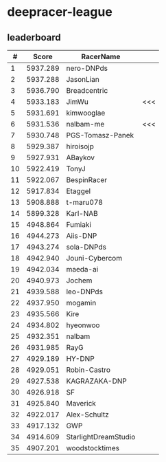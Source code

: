 # deepracer-league

## leaderboard

<!-- leaderboard -->
| # | Score | RacerName |   |
| - | ----- | --------- | - |
| 1 | 5937.289 | nero-DNPds | |
| 2 | 5937.288 | JasonLian | |
| 3 | 5936.790 | Breadcentric | |
| 4 | 5933.183 | JimWu | <<< |
| 5 | 5931.691 | kimwooglae | |
| 6 | 5931.536 | nalbam-me | <<< |
| 7 | 5930.748 | PGS-Tomasz-Panek | |
| 8 | 5929.387 | hiroisojp | |
| 9 | 5927.931 | ABaykov | |
| 10 | 5922.419 | TonyJ | |
| 11 | 5922.067 | BespinRacer | |
| 12 | 5917.834 | Etaggel | |
| 13 | 5908.888 | t-maru078 | |
| 14 | 5899.328 | Karl-NAB | |
| 15 | 4948.864 | Fumiaki | |
| 16 | 4944.273 | Aiis-DNP | |
| 17 | 4943.274 | sola-DNPds | |
| 18 | 4942.940 | Jouni-Cybercom | |
| 19 | 4942.034 | maeda-ai | |
| 20 | 4940.973 | Jochem | |
| 21 | 4939.588 | leo-DNPds | |
| 22 | 4937.950 | mogamin | |
| 23 | 4935.566 | Kire | |
| 24 | 4934.802 | hyeonwoo | |
| 25 | 4932.351 | nalbam | |
| 26 | 4931.985 | RayG | |
| 27 | 4929.189 | HY-DNP | |
| 28 | 4929.051 | Robin-Castro | |
| 29 | 4927.538 | KAGRAZAKA-DNP | |
| 30 | 4926.918 | SF | |
| 31 | 4925.840 | Maverick | |
| 32 | 4922.017 | Alex-Schultz | |
| 33 | 4917.132 | GWP | |
| 34 | 4914.609 | StarlightDreamStudio | |
| 35 | 4907.201 | woodstocktimes | |
